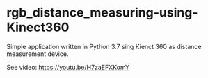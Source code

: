 # rgb_distance_measuring-using-Kinect360

Simple application written in Python 3.7 sing Kienct 360 as distance measurement device.

See video:
https://youtu.be/H7zaEFXKomY
